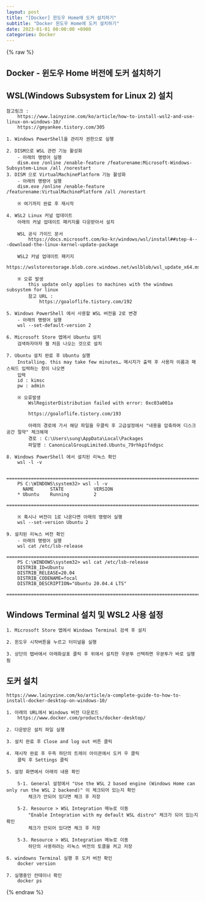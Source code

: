 ```yaml
---  
layout: post  
title: "[Docker] 윈도우 Home에 도커 설치하기"  
subtitle: "Docker 윈도우 Home에 도커 설치하기"  
date: 2023-01-01 00:00:00 +0900  
categories: Docker  
---  
```

{% raw %}  
## Docker - 윈도우 Home 버전에 도커 설치하기  
  
## WSL(Windows Subsystem for Linux 2) 설치  
	참고링크 :  
		https://www.lainyzine.com/ko/article/how-to-install-wsl2-and-use-linux-on-windows-10/  
		https://gmyankee.tistory.com/305  
  
	1. Windows PowerShell을 관리자 권한으로 실행  
  
	2. DISM으로 WSL 관련 기능 활성화  
		- 아래의 명령어 실행  
		dism.exe /online /enable-feature /featurename:Microsoft-Windows-Subsystem-Linux /all /norestart  
	3. DISM 으로 VirtualMachinePlatform 기능 활성화  
		- 아래의 명령어 실행  
		dism.exe /online /enable-feature /featurename:VirtualMachinePlatform /all /norestart  
  
		※ 여기까지 완료 후 재시작  
  
	4. WSL2 Linux 커널 업데이트  
		아래의 커널 업데이트 패키지를 다운받아서 설치  
  
		WSL 공식 가이드 문서  
			https://docs.microsoft.com/ko-kr/windows/wsl/install##step-4---download-the-linux-kernel-update-package  
  
		WSL2 커널 업데이트 패키지  
			https://wslstorestorage.blob.core.windows.net/wslblob/wsl_update_x64.msi  
  
		※ 오류 발생  
			this update only applies to machines with the windows subsystem for linux  
			참고 URL :  
				https://goaloflife.tistory.com/192  
  
	5. Windows PowerShell 에서 사용할 WSL 버전을 2로 변경  
		- 아래의 명령어 실행  
		wsl --set-default-version 2  
  
	6. Microsoft Store 앱에서 Ubuntu 설치  
		검색하자마자 젤 처음 나오는 것으로 설치  
  
	7. Ubuntu 설치 완료 후 Ubuntu 실행  
		Installing. this may take few minutes… 메시지가 출력 후 사용자 이름과 패스워드 입력하는 창이 나오면  
		입력  
		id : kimsc  
		pw : admin  
  
		※ 오류발생  
			WslRegisterDistribution failed with error: 0xc03a001a  
  
			https://goaloflife.tistory.com/193  
  
			아래의 경로에 가서 해당 파일을 우클릭 후 고급설정에서 "내용을 압축하여 디스크 공간 절약" 체크해재  
			경로 : C:\Users\sung\AppData\Local\Packages  
			파일명 : CanonicalGroupLimited.Ubuntu_79rhkp1fndgsc  
  
	8. Windows PowerShell 에서 설치된 리눅스 확인  
		wsl -l -v  
  
		=================================================================================================================  
		PS C:\WINDOWS\system32> wsl -l -v  
		  NAME      STATE           VERSION  
		* Ubuntu    Running         2  
		=================================================================================================================  
  
		※ 혹시나 버전이 1로 나온다면 아래의 명령어 실행  
		wsl --set-version Ubuntu 2  
  
	9. 설치된 리눅스 버전 확인  
		- 아래의 명령어 실행  
		wsl cat /etc/lsb-release  
		=================================================================================================================  
		PS C:\WINDOWS\system32> wsl cat /etc/lsb-release  
		DISTRIB_ID=Ubuntu  
		DISTRIB_RELEASE=20.04  
		DISTRIB_CODENAME=focal  
		DISTRIB_DESCRIPTION="Ubuntu 20.04.4 LTS"  
		=================================================================================================================  
  
## Windows Terminal 설치 및 WSL2 사용 설정  
  
	1. Microsoft Store 앱에서 Windows Terminal 검색 후 설치  
  
	2. 윈도우 시작버튼을 누르고 터미널을 실행  
  
	3. 상단의 탭바에서 아래화살표 클릭 후 위에서 설치한 우분투 선택하면 우분투가 바로 실행됨  
  
## 도커 설치  
	https://www.lainyzine.com/ko/article/a-complete-guide-to-how-to-install-docker-desktop-on-windows-10/  
  
	1. 아래의 URL에서 Windows 버전 다운로드  
		https://www.docker.com/products/docker-desktop/  
  
	2. 다운받은 설치 파일 실행  
  
	3. 설치 완료 후 Close and log out 버튼 클릭  
  
	4. 재시작 완료 후 우측 하단의 트레이 아이콘에서 도커 우 클릭  
		클릭 후 Settings 클릭  
  
	5. 설정 화면에서 아래의 내용 확인  
  
		5-1. General 설정에서 "Use the WSL 2 based engine (Windows Home can only run the WSL 2 backend)" 이 체크되어 있는지 확인  
			체크가 안되어 있다면 체크 후 저장  
  
		5-2. Resource > WSL Integration 메뉴로 이동  
			"Enable Integration with my default WSL distro" 체크가 되어 있는지 확인  
			체크가 안되어 있다면 체크 후 저장  
  
		5-3. Resource > WSL Integration 메뉴로 이동  
			하단의 사용하려는 리눅스 버전의 토클을 켜고 저장  
  
	6. windowns Terminal 실행 후 도커 버전 확인  
		docker version  
  
	7. 실행중인 컨테이너 확인  
		docker ps  
  
{% endraw %}